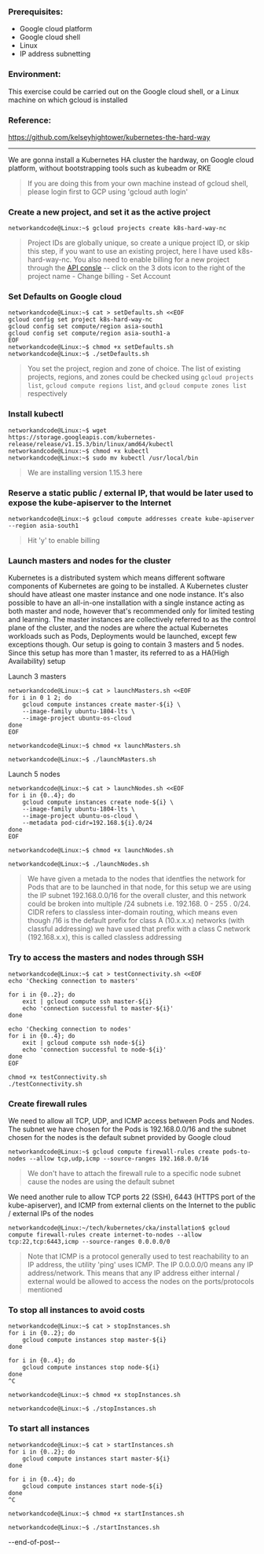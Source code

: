 ### Prerequisites:
- Google cloud platform
- Google cloud shell
- Linux
- IP address subnetting

### Environment: 
This exercise could be carried out on the Google cloud shell, or a Linux machine on which gcloud is installed

### Reference: 
https://github.com/kelseyhightower/kubernetes-the-hard-way

---

We are gonna install a Kubernetes HA cluster the hardway, on Google cloud platform, without bootstrapping tools such as kubeadm or RKE

> If you are doing this from your own machine instead of gcloud shell, please login first to GCP using 'gcloud auth login'

### Create a new project, and set it as the active project
```
networkandcode@Linux:~$ gcloud projects create k8s-hard-way-nc
```
> Project IDs are globally unique, so create a unique project ID, or skip this step, if you want to use an existing project, here I have used k8s-hard-way-nc. You also need to enable billing for a new project through the [API consle](https://console.developers.google.com/billing/projects) -- click on the 3 dots icon to the right of the project name - Change billing - Set Account

### Set Defaults on Google cloud
```
networkandcode@Linux:~$ cat > setDefaults.sh <<EOF
gcloud config set project k8s-hard-way-nc
gcloud config set compute/region asia-south1
gcloud config set compute/region asia-south1-a
EOF
networkandcode@Linux:~$ chmod +x setDefaults.sh 
networkandcode@Linux:~$ ./setDefaults.sh 
```
> You set the project, region and zone of choice. The list of existing projects, regions, and zones could be checked using ```gcloud projects list```, ```gcloud compute regions list```, and ```gcloud compute zones list``` respectively

### Install kubectl
```
networkandcode@Linux:~$ wget https://storage.googleapis.com/kubernetes-release/release/v1.15.3/bin/linux/amd64/kubectl
networkandcode@Linux:~$ chmod +x kubectl 
networkandcode@Linux:~$ sudo mv kubectl /usr/local/bin
```
> We are installing version 1.15.3 here

### Reserve a static public / external IP, that would be later used to expose the kube-apiserver to the Internet
```
networkandcode@Linux:~$ gcloud compute addresses create kube-apiserver --region asia-south1
```
> Hit 'y' to enable billing

### Launch masters and nodes for the cluster
Kubernetes is a distributed system which means different software components of Kubernetes are going to be installed. A Kubernetes cluster should have atleast one master instance and one node instance. It's also possible to have an all-in-one installation with a single instance acting as both master and node, however that's recommended only for limited testing and learning. The master instances are collectively referred to as the control plane of the cluster, and the nodes are where the actual Kubernetes workloads such as Pods, Deployments would be launched, except few exceptions though. Our setup is going to contain 3 masters and 5 nodes. Since this setup has more than 1 master, its referred to as a HA(High Availability) setup

Launch 3 masters
```
networkandcode@Linux:~$ cat > launchMasters.sh <<EOF 
for i in 0 1 2; do
    gcloud compute instances create master-${i} \
    --image-family ubuntu-1804-lts \
    --image-project ubuntu-os-cloud
done
EOF

networkandcode@Linux:~$ chmod +x launchMasters.sh

networkandcode@Linux:~$ ./launchMasters.sh
```

Launch 5 nodes
```
networkandcode@Linux:~$ cat > launchNodes.sh <<EOF
for i in {0..4}; do
    gcloud compute instances create node-${i} \
    --image-family ubuntu-1804-lts \
    --image-project ubuntu-os-cloud \
    --metadata pod-cidr=192.168.${i}.0/24
done
EOF

networkandcode@Linux:~$ chmod +x launchNodes.sh

networkandcode@Linux:~$ ./launchNodes.sh
```
> We have given a metada to the nodes that identfies the network for Pods that are to be launched in that node, for this setup we are using the IP subnet 192.168.0.0/16 for the overall cluster, and this network could be broken into multiple /24 subnets i.e. 192.168. 0 - 255 . 0/24. CIDR refers to classless inter-domain routing, which means even though /16 is the default prefix for class A (10.x.x.x) networks (with classful addressing) we have used that prefix with a class C network (192.168.x.x), this is called classless addressing

### Try to access the masters and nodes through SSH
```
networkandcode@Linux:~$ cat > testConnectivity.sh <<EOF
echo 'Checking connection to masters'

for i in {0..2}; do
    exit | gcloud compute ssh master-${i}
    echo 'connection successful to master-${i}'
done

echo 'Checking connection to nodes'
for i in {0..4}; do
    exit | gcloud compute ssh node-${i}
    echo 'connection successful to node-${i}'
done
EOF

chmod +x testConnectivity.sh
./testConnectivity.sh
```

### Create firewall rules
We need to allow all TCP, UDP, and ICMP access between Pods and Nodes. The subnet we have chosen for the Pods is 192.168.0.0/16 and the subnet chosen for the nodes is the default subnet provided by Google cloud
```
networkandcode@Linux:~$ gcloud compute firewall-rules create pods-to-nodes --allow tcp,udp,icmp --source-ranges 192.168.0.0/16
```
> We don't have to attach the firewall rule to a specific node subnet cause the nodes are using the default subnet

We need another rule to allow TCP ports 22 (SSH), 6443 (HTTPS port of the kube-apiserver), and ICMP from external clients on the Internet to the public / external IPs of the nodes
```
networkandcode@Linux:~/tech/kubernetes/cka/installation$ gcloud compute firewall-rules create internet-to-nodes --allow tcp:22,tcp:6443,icmp --source-ranges 0.0.0.0/0
```
> Note that ICMP is a protocol generally used to test reachability to an IP address, the utility 'ping' uses ICMP. The IP 0.0.0.0/0 means any IP address/network. This means that any IP address either internal / external would be allowed to access the nodes on the ports/protocols mentioned


### To stop all instances to avoid costs
```
networkandcode@Linux:~$ cat > stopInstances.sh
for i in {0..2}; do
    gcloud compute instances stop master-${i}
done

for i in {0..4}; do
    gcloud compute instances stop node-${i}
done
^C

networkandcode@Linux:~$ chmod +x stopInstances.sh

networkandcode@Linux:~$ ./stopInstances.sh
```

### To start all instances
```
networkandcode@Linux:~$ cat > startInstances.sh
for i in {0..2}; do
    gcloud compute instances start master-${i}
done

for i in {0..4}; do
    gcloud compute instances start node-${i}
done
^C

networkandcode@Linux:~$ chmod +x startInstances.sh

networkandcode@Linux:~$ ./startInstances.sh
```

--end-of-post--
